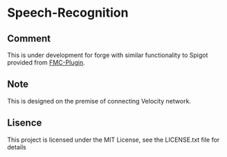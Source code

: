 # Speech-Recognition

## Comment 
This is under development for forge with similar functionality to Spigot provided from [FMC-Plugin](https://github.com/bella2391/FMC-Plugin/tree/master).<br>
## Note
This is designed on the premise of connecting Velocity network.
## Lisence
This project is licensed under the MIT License, see the LICENSE.txt file for details
